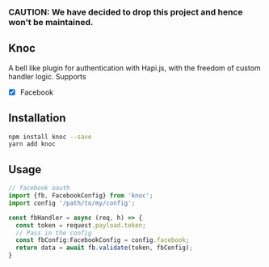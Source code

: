 ### CAUTION: We have decided to drop this project and hence won't be maintained.

## Knoc
A bell like plugin for authentication with Hapi.js, with the freedom of custom
handler logic.
Supports
-[x] Facebook

## Installation
```sh
npm install knoc --save
yarn add knoc
```
## Usage
```typescript
// facebook oauth
import {fb, FacebookConfig} from 'knoc';
import config '/path/to/my/config';

const fbHandler = async (req, h) => {
  const token = request.payload.token;
  // Pass in the config
  const fbConfig:FacebookConfig = config.facebook;
  return data = await fb.validate(token, fbConfig);
}
```
